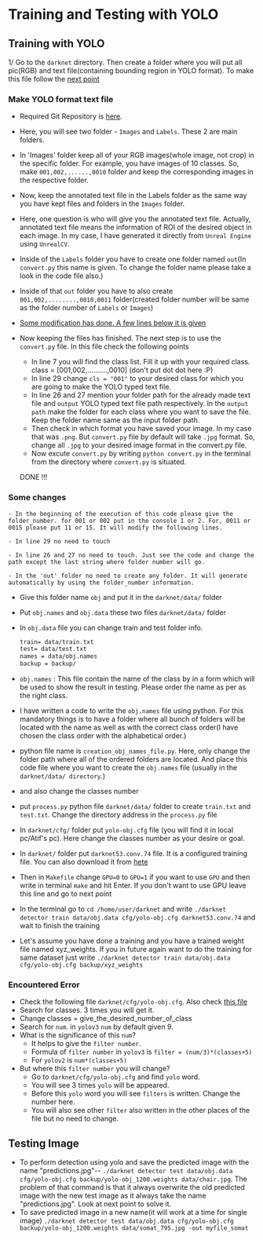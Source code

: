 Training and Testing with YOLO
==============================


## Training with YOLO

1/ Go to the `darknet` directory. Then create a folder where you will put all pic(RGB) and text file(containing bounding region in YOLO format). To make this file follow the [next point](#make-yolo-format-text-file)

### Make YOLO format text file

- Required Git Repository is [here](https://github.com/ManivannanMurugavel/YOLO-Annotation-Tool).
- Here, you will see two folder - `Images` and `Labels`. These 2 are main folders.
- In 'Images' folder keep all of your RGB images(whole image, not crop) in the specific folder. For example, you have images of 10 classes. So, make `001,002,......,0010` folder and keep the corresponding images in the respective folder.
- Now, keep the annotated text file in the Labels folder as the same way you have kept files and folders in the `Images` folder.
- Here, one question is who will give you the annotated text file. Actually, annotated text file means the information of ROI of the desired object in each image. In my case, I have generated it directly from `Unreal Engine` using `UnrealCV`.
- Inside of the `Labels` folder you have to create one folder named `out`(In `convert.py` this name is given. To change the folder name please take a look in the code file also.)
- Inside of that `out` folder you have to also create `001,002,........,0010,0011` folder(created folder number will be same as the folder number of `Labels` or `Images`)

- [Some modification has done. A few lines below it is given](#some-changes)

- Now keeping the files has finished. The next step is to use the `convert.py` file. In this file check the following points
    - In line 7 you will find the class list. Fill it up with your required class. class = [001,002,..........,0010] (don't put dot dot here :P)
    - In line 29 change `cls = "001"` to your desired class for which you are going to make the YOLO typed text file.
    - In line 26 and 27 mention your folder path for the already made text file and `output` YOLO typed text file path respectively. In the `output path` make the folder for each class where you want to save the file. Keep the folder name same as the input folder path.
    - Then check in which format you have saved your image. In my case that was `.png`. But `convert.py` file by default will take `.jpg` format. So, change all `.jpg` to your desired image format in the convert.py file.
    - Now excute `convert.py` by writing `python convert.py` in the terminal from the directory where `convert.py` is situated.

    DONE !!!

### Some changes

    - In the beginning of the execution of this code please give the folder_number. for 001 or 002 put in the console 1 or 2. For, 0011 or 0015 please put 11 or 15. It will modify the following lines.

    - In line 29 no need to touch

    - In line 26 and 27 no need to touch. Just see the code and change the path except the last string where folder number will go.

    - In the 'out' folder no need to create any folder. It will generate automatically by using the folder_number information.

- Give this folder name `obj` and put it in the `darknet/data/` folder
- Put `obj.names` and `obj.data` these two files `darknet/data/` folder
- In `obj.data` file you can change train and test folder info.
    ```xml
    train= data/train.txt
    test= data/test.txt
    names = data/obj.names
    backup = backup/
    ```

- `obj.names` : This file contain the name of the class by in a form which will be used to show the result in testing. Please order the name as per as the right class.
- I have written a code to write the `obj.names` file using python. For this mandatory things is to have a folder where all bunch of folders will be located with the name as well as with the correct class order(I have chosen the class order with the alphabetical order.)

- python file name is `creation_obj_names_file.py`. Here, only change the folder path where all of the ordered folders are located. And place this code file where you want to create the `obj.names` file (usually in the `darknet/data/ directory`.)

- and also change the classes number

- put `process.py` python file `darknet/data/` folder to create `train.txt` and `test.txt`. Change the directory address in the `process.py` file
- In `darknet/cfg/` folder put `yolo-obj.cfg` file (you will find it in local pc/Atif's pc). Here change the classes number as your desire or goal.
- In `darknet/` folder put `darknet53.conv.74` file. It is a configured training file. You can also download it from [hete](https://github.com/mathieuorhan/darknet)
- Then in `Makefile` change `GPU=0` to `GPU=1` if you want to use `GPU` and then write in terminal `make` and hit Enter. If you don't want to use GPU leave this line and go to next point
- In the terminal go to `cd /home/user/darknet` and write `./darknet detector train data/obj.data cfg/yolo-obj.cfg darknet53.conv.74` and wait to finish the training
-  Let's assume you have done a training and you have a trained weight file named xyz_weights. If you in future again want to do the training for same dataset just write
`./darknet detector train data/obj.data cfg/yolo-obj.cfg backup/xyz_weights`


### Encountered Error

- Check the following file `darknet/cfg/yolo-obj.cfg`. Also check [this file](https://github.com/pjreddie/darknet/issues/236)
- Search for classes. 3 times you will get it.
- Change classes = give_the_desired_number_of_class
- Search for `num`. in `yolov3` `num` by default given 9.
- What is the significance of this `num`?
    - It helps to give the `filter number`.
    - Formula of `filter number` in `yolov3` is `filter = (num/3)*(classes+5)`
    - For `yolov2` is `num*(classes+5)`
- But where this `filter number` you will change?
    - Go to `darknet/cfg/yolo-obj.cfg` and find `yolo` word.
    - You will see 3 times `yolo` will be appeared.
    - Before this `yolo` word you will see `filters` is written. Change the number here.
    - You will also see other `filter` also written in the other places of the file but no need to change.

## Testing Image

- To perform detection using yolo and save the predicted image with the name "predictions.jpg"--
`./darknet detector test data/obj.data cfg/yolo-obj.cfg backup/yolo-obj_1200.weights data/chair.jpg`. The problem of that command is that it always overwrite the old predicted image with the new test image as it always take the name "predictions.jpg". Look at next point to solve it.
- To save predicted image in a new name(it will work at a time for single image)
`./darknet detector test data/obj.data cfg/yolo-obj.cfg backup/yolo-obj_1200.weights data/somat_795.jpg -out myfile_somat`
